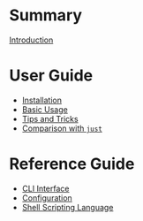 # Summary

[Introduction](introduction.md)

# User Guide

- [Installation](guide/installation.md)
- [Basic Usage](guide/usage.md)
- [Tips and Tricks]()
- [Comparison with `just`](guide/just.md)

# Reference Guide

- [CLI Interface]()
- [Configuration]()
- [Shell Scripting Language]()
